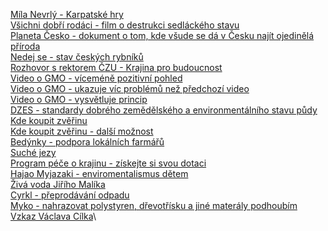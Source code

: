 [Míla Nevrlý - Karpatské hry](https://www.databazeknih.cz/knihy/karpatske-hry-42696)\
[Všichni dobří rodáci - film o destrukci sedláckého stavu](https://www.csfd.cz/film/4786-vsichni-dobri-rodaci/prehled/)\
[Planeta Česko - dokument o tom, kde všude se dá v Česku najít ojedinělá příroda](https://www.ceskatelevize.cz/porady/11355326735-planeta-cesko/21656227030/)\
[Nedej se - stav českých rybníků](https://www.ceskatelevize.cz/porady/1095913550-nedej-se/220562248420015-rybniky-v-nouzi/)\
[Rozhovor s rektorem ČZU - Krajina pro budoucnost](https://vesmir.cz/cz/casopis/archiv-casopisu/2020/cislo-12/krajina-pro-budoucnost.html)\
[Video o GMO - víceméně pozitivní pohled](https://www.youtube.com/watch?v=7TmcXYp8xu4)\
[Video o GMO - ukazuje víc problémů než předchozí video](https://www.youtube.com/watch?v=h4_t4Xgd4CA)\
[Video o GMO - vysvětluje princip](https://www.youtube.com/watch?v=aCm6gXlua48)\
[DZES - standardy dobrého zemědělského a environmentálního stavu půdy](http://eagri.cz/public/web/mze/dotace/kontroly-podminenosti-cross-compliance/dobry-zemedelsky-a-environmentalni-stav/shrnuti-informaci-k-podminkam-standardu.html)\
[Kde koupit zvěřinu](https://www.prozverinu.cz/)\
[Kde koupit zvěřinu - další možnost](https://www.zlesanastul.cz)\
[Bedýnky - podpora lokálních farmářů](https://www.svetbedynek.cz/)\
[Suché jezy](https://suchejezy.cz/)\
[Program péče o krajinu - získejte si svou dotaci](https://www.mzp.cz/cz/program_pece_krajina_vyzva_unor)\
[Hajao Myjazaki - enviromentalismus dětem](https://orionmagazine.org/article/the-worlds-of-hayao-miyazaki/)\
[Živá voda Jiřího Malíka](https://ekolist.cz/cz/publicistika/nazory-a-komentare/jindrichn-duras-model-zdonov-zdanlive-maly-projekt-ale-vyznamny-pro-celou-republiku)\
[Cyrkl - přeprodávání odpadu](https://www.cyrkl.com/en/)\
[Myko - nahrazovat polystyren, dřevotřísku a jiné materály podhoubím](https://www.cyrkl.com/cs/podhoubi-udrzitelne-budoucnosti-houby-misto-polystyrenu)\
[Vzkaz Václava Cílka](https://www.ceskatelevize.cz/porady/10160488386-vzkaz/210452801410008-vzkaz-vaclava-cilka/)\
